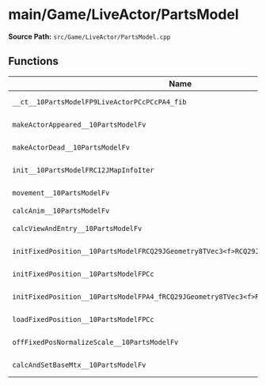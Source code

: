# main/Game/LiveActor/PartsModel

**Source Path:** `src/Game/LiveActor/PartsModel.cpp`

## Functions

| Name | Address | Match % |
|------|---------|---------|
| `__ct__10PartsModelFP9LiveActorPCcPCcPA4_fib` | `0x8016A46C` | :x: (98.6%) |
| `makeActorAppeared__10PartsModelFv` | `0x8016A594` | :white_check_mark: (100.0%) |
| `makeActorDead__10PartsModelFv` | `0x8016A5C8` | :white_check_mark: (100.0%) |
| `init__10PartsModelFRC12JMapInfoIter` | `0x8016A5FC` | :white_check_mark: (100.0%) |
| `movement__10PartsModelFv` | `0x8016A668` | :white_check_mark: (100.0%) |
| `calcAnim__10PartsModelFv` | `0x8016A74C` | :x: (0.0%) |
| `calcViewAndEntry__10PartsModelFv` | `0x8016A7CC` | :white_check_mark: (100.0%) |
| `initFixedPosition__10PartsModelFRCQ29JGeometry8TVec3<f>RCQ29JGeometry8TVec3<f>PCc` | `0x8016A7E0` | :white_check_mark: (100.0%) |
| `initFixedPosition__10PartsModelFPCc` | `0x8016A880` | :white_check_mark: (100.0%) |
| `initFixedPosition__10PartsModelFPA4_fRCQ29JGeometry8TVec3<f>RCQ29JGeometry8TVec3<f>` | `0x8016A8F4` | :white_check_mark: (100.0%) |
| `loadFixedPosition__10PartsModelFPCc` | `0x8016A95C` | :white_check_mark: (100.0%) |
| `offFixedPosNormalizeScale__10PartsModelFv` | `0x8016A9BC` | :white_check_mark: (100.0%) |
| `calcAndSetBaseMtx__10PartsModelFv` | `0x8016A9CC` | :white_check_mark: (100.0%) |